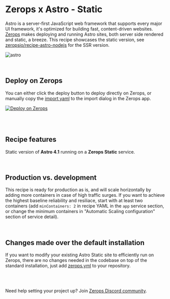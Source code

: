 # Zerops x Astro - Static
Astro is a server-first JavaScript web framework that supports every major UI framework, it's optimized for building fast, content-driven websites. [Zerops](https://zerops.io) makes deploying and running Astro sites, both server side rendered and static, a breeze. This recipe showcases the static version, see [zeropsio/recipe-astro-nodejs](https://github.com/zeropsio/recipe-astro-nodejs) for the SSR version.

![astro](https://github.com/zeropsio/recipe-shared-assets/blob/main/covers/cover-astro.png)

<br/>

## Deploy on Zerops

You can either click the deploy button to deploy directly on Zerops, or manually copy the [import yaml](https://github.com/zeropsio/recipe-astro-static/blob/main/zerops-project-import.yml) to the import dialog in the Zerops app.

[![Deploy on Zerops](https://github.com/zeropsio/recipe-shared-assets/blob/main/deploy-button/green/deploy-button.svg)](https://app.zerops.io/recipe/astro-static)


<br/>
<br/>

## Recipe features
Static version of **Astro 4.1** running on a **Zerops Static** service.

<br/>

## Production vs. development
This recipe is ready for production as is, and will scale horizontally by adding more containers in case of high traffic surges. If you want to achieve the highest baseline reliability and resiliace, start with at least two containers (add `minContainers: 2` in recipe YAML in the `app` service section, or change the minimum containers in "Automatic Scaling configuration" section of service detail).

<br/>

## Changes made over the default installation
If you want to modify your existing Astro Static site to efficiently run on Zerops, there are no changes needed in the codebase on top of the standard installation, just add [zerops.yml](https://github.com/zeropsio/recipe-astro-static/blob/main/zerops.yml) to your repository.

<br/>
<br/>

Need help setting your project up? Join [Zerops Discord community](https://discord.com/invite/WDvCZ54).
